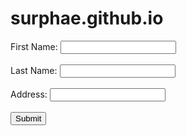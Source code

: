 # surphae.github.io
<!DOCTYPE html>
<html>
<head>
  <title>Capture Name and Surname</title>
</head>
<body>
  <form id="nameForm">
    <label for="firstName">First Name: </label>
    <input type="text" id="firstName" required><br><br>
     <label for="lastName">Last Name:</label>
    <input type="text" id="lastName" required><br><br>
    <label for="Address">Address:</label>
    <input type="text" id="address" required><br><br>
    <input type="submit" value="Submit">
  </form>
 
  <script>
    document.getElementById('nameForm').addEventListener('submit', function(event) {
      event.preventDefault(); // Prevent form submission
  
      // Get the values from the input fields
      var firstName = document.getElementById('firstName').value;
      var lastName = document.getElementById('lastName').value;
      var address = document.getElementById('address').value;
      
      // Do something with the captured name and surname
      alert('Hello, ' + firstName + ' ' + lastName + ' ' + address + '!');
      <?php
    // Open the file for writing
    $file = fopen("test.txt", "w") or die("Unable to open file!");

    // Get the data from the HTML form
    $name = firstName;
    $surname = lastName;
    $street = address;

    // Write the data to the file
    fwrite($file, "Name: $name\n");
    fwrite($file, "Surname: $surname\n");
    fwrite($file, "Address: $street\n");

    // Close the file
    fclose($file);

    // Display a confirmation message
    echo "Your data has been saved to test.txt";
    ?>
     
    });
  </script>
</body>
</html>
